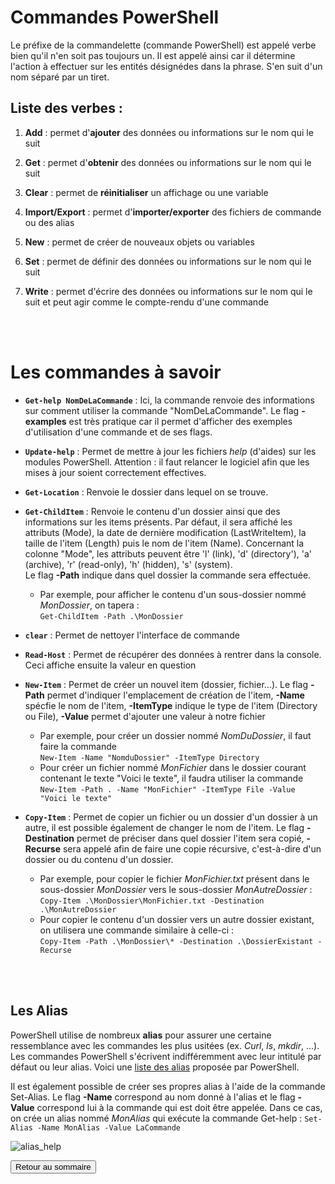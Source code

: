 # Commandes PowerShell

Le préfixe de la commandelette (commande PowerShell) est appelé verbe bien qu'il n'en soit pas toujours un. Il est appelé ainsi car il détermine l'action à effectuer sur les entités désignédes dans la phrase. S'en suit d'un nom séparé par un tiret.

## Liste des verbes : 

1. **Add** : permet d'**ajouter** des données ou informations sur le nom qui le suit

2. **Get** : permet d'**obtenir** des données ou informations sur le nom qui le suit
3. **Clear** : permet de **réinitialiser** un affichage ou une variable
4. **Import/Export** : permet d'**importer/exporter** des fichiers de commande ou des alias
5. **New** : permet de créer de nouveaux objets ou variables
6. **Set** : permet de définir des données ou informations sur le nom qui le suit
7. **Write** : permet d'écrire des données ou informations sur le nom qui le suit et peut agir comme le compte-rendu d'une commande

<br>
<br>

# Les commandes à savoir

- **`Get-help NomDeLaCommande`** : Ici, la commande renvoie des informations sur comment utiliser la commande "NomDeLaCommande". Le flag **-examples** est très pratique car il permet d'afficher des exemples d'utilisation d'une commande et de ses flags.

- **`Update-help`** : Permet de mettre à jour les fichiers *help* (d'aides) sur les modules PowerShell. Attention : il faut relancer le logiciel afin que les mises à jour soient correctement effectives.

- **`Get-Location`** : Renvoie le dossier dans lequel on se trouve.

- **`Get-ChildItem`** : Renvoie le contenu d'un dossier ainsi que des informations sur les items présents. Par défaut, il sera affiché les attributs (Mode), la date de dernière modification (LastWriteItem), la taille de l'item (Length) puis le nom de l'item (Name). Concernant la colonne "Mode", les attributs peuvent être 'l' (link), 'd' (directory'), 'a' (archive), 'r' (read-only), 'h' (hidden), 's' (system).  
Le flag **-Path** indique dans quel dossier la commande sera effectuée.
    - Par exemple, pour afficher le contenu d'un sous-dossier nommé *MonDossier*, on tapera :  
    `Get-ChildItem -Path .\MonDossier`

- **`clear`** : Permet de nettoyer l'interface de commande 

- **`Read-Host`** : Permet de récupérer des données à rentrer dans la console. Ceci affiche ensuite la valeur en question

- **`New-Item`** : Permet de créer un nouvel item (dossier, fichier...). Le flag **-Path** permet d'indiquer l'emplacement de création de l'item, **-Name** spécfie le nom de l'item, **-ItemType** indique le type de l'item (Directory ou File), **-Value** permet d'ajouter une valeur à notre fichier
    - Par exemple, pour créer un dossier nommé *NomDuDossier*, il faut faire la commande  
    `New-Item -Name "NomduDossier" -ItemType Directory`
    - Pour créer un fichier nommé *MonFichier* dans le dossier courant contenant le texte "Voici le texte", il faudra utiliser la commande  
    `New-Item -Path . -Name "MonFichier" -ItemType File -Value "Voici le texte"`

- **`Copy-Item`** : Permet de copier un fichier ou un dossier d'un dossier à un autre, il est possible également de changer le nom de l'item. Le flag **-Destination** permet de préciser dans quel dossier l'item sera copié, **-Recurse** sera appelé afin de faire une copie récursive, c'est-à-dire d'un dossier ou du contenu d'un dossier.
    - Par exemple, pour copier le fichier *MonFichier.txt* présent dans le sous-dossier *MonDossier* vers le sous-dossier *MonAutreDossier* :  
    `Copy-Item .\MonDossier\MonFichier.txt -Destination .\MonAutreDossier`
    - Pour copier le contenu d'un dossier vers un autre dossier existant, on utilisera une commande similaire à celle-ci :  
    `Copy-Item -Path .\MonDossier\* -Destination .\DossierExistant -Recurse`
<br>
<br>

## Les Alias

PowerShell utilise de nombreux **alias** pour assurer une certaine ressemblance avec les commandes les plus usitées (ex. *Curl*, *ls*, *mkdir*, ...). Les commandes PowerShell s'écrivent indifféremment avec leur intitulé par défaut ou leur alias.
Voici une [liste des alias](https://vulgumtechus.com/Liste_des_alias_dans_PowerShell) proposée par PowerShell.

Il est également possible de créer ses propres alias à l'aide de la commande Set-Alias. Le flag **-Name** correspond au nom donné à l'alias et le flag **-Value** correspond lui à la commande qui est doit être appelée.
Dans ce cas, on crée un alias nommé *MonAlias* qui exécute la commande Get-help :
`Set-Alias -Name MonAlias -Value LaCommande`  

![alias_help](./pictures/alias_help.PNG "Alias \"help\"")

<a href="https://git.ytrack.learn.ynov.com/NSCHNEIDER/linux/src/branch/master/Powershell/README.md"><input type="button" value="Retour au sommaire"></a>
